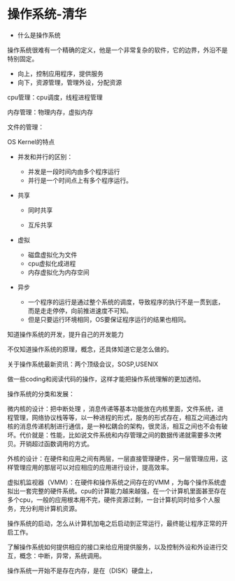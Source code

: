 # 操作系统-清华

- 什么是操作系统

操作系统很难有一个精确的定义，他是一个非常复杂的软件，它的边界，外沿不是特别固定。

- 向上，控制应用程序，提供服务
- 向下，资源管理，管理外设，分配资源

cpu管理：cpu调度，线程进程管理

内存管理：物理内存，虚拟内存

文件的管理：

OS Kernel的特点

- 并发和并行的区别：

  - 并发是一段时间内由多个程序运行
  - 并行是一个时间点上有多个程序运行。

- 共享

  - 同时共享

  - 互斥共享

- 虚拟

  - 磁盘虚拟化为文件
  - cpu虚拟化成进程
  - 内存虚拟化为内存空间

- 异步

  - 一个程序的运行是通过整个系统的调度，导致程序的执行不是一贯到底，而是走走停停，向前推进速度不可知。
  - 但是只要运行环境相同，OS要保证程序运行的结果也相同。

知道操作系统的开发，提升自己的开发能力

不仅知道操作系统的原理，概念，还具体知道它是怎么做的。

关于操作系统最新资讯：两个顶级会议，SOSP,USENIX

做一些coding和阅读代码的操作，这样才能把操作系统理解的更加透彻。



操作系统的分类和发展：

微内核的设计：把中断处理 ，消息传递等基本功能放在内核里面，文件系统，进程管理，网络协议栈等等，以一种进程的形式，服务的形式存在，相互之间通过内核的消息传递机制进行通信，是一种松耦合的架构，很灵活，相互之间也不会有破坏。代价就是：性能，比如说文件系统和内存管理之间的数据传递就需要多次拷贝。开销超过函数调用的方式。

外核的设计：在硬件和应用之间有两层，一层直接管理硬件，另一层管理应用，这样管理应用的那层可以对应相应的应用进行设计，提高效率。

虚拟机监视器（VMM）：在硬件和操作系统之间存在的VMM ，为每个操作系统虚拟出一套完整的硬件系统。cpu的计算能力越来越强，在一个计算机里面甚至存在多个cpu，一般的应用根本用不完，硬件资源过剩，一台计算机同时给多个人服务，充分利用计算机资源。



操作系统的启动，怎么从计算机加电之后启动到正常运行，最终能让程序正常的开启工作。

了解操作系统如何提供相应的接口来给应用提供服务，以及控制外设和外设进行交互，概念：中断，异常，系统调用。

操作系统一开始不是存在内存，是在（DISK）硬盘上，